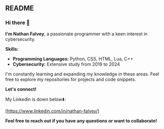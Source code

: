 ## README

### Hi there 👋

**I'm Nathan Falvey**, a passionate programmer with a keen interest in cybersecurity.

**Skills:**

* **Programming Languages:** Python, CSS, HTML, Lua, C++
* **Cybersecurity:** Extensive study from 2019 to 2024

I'm constantly learning and expanding my knowledge in these areas. Feel free to explore my repositories for projects and code snippets.

**Let's connect!** 

My Linkedin is down below⬇️:

[https://www.linkedin.com/in/nathan-falvey/]

**Feel free to reach out if you have any questions or want to collaborate!**
